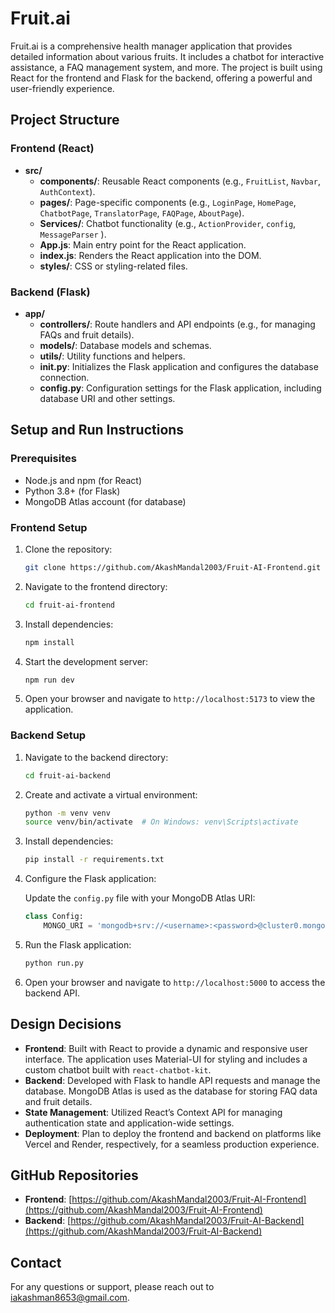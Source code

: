 # Fruit.ai

Fruit.ai is a comprehensive health manager application that provides detailed information about various fruits. It includes a chatbot for interactive assistance, a FAQ management system, and more. The project is built using React for the frontend and Flask for the backend, offering a powerful and user-friendly experience.

## Project Structure

### Frontend (React)

- **src/**
  - **components/**: Reusable React components (e.g., `FruitList`, `Navbar`, `AuthContext`).
  - **pages/**: Page-specific components (e.g., `LoginPage`, `HomePage`, `ChatbotPage`, `TranslatorPage`, `FAQPage`, `AboutPage`).
  - **Services/**: Chatbot functionality (e.g., `ActionProvider`, `config`, `MessageParser` ).
  - **App.js**: Main entry point for the React application.
  - **index.js**: Renders the React application into the DOM.
  - **styles/**: CSS or styling-related files.

### Backend (Flask)

- **app/**
  - **controllers/**: Route handlers and API endpoints (e.g., for managing FAQs and fruit details).
  - **models/**: Database models and schemas.
  - **utils/**: Utility functions and helpers.
  - **__init__.py**: Initializes the Flask application and configures the database connection.
  - **config.py**: Configuration settings for the Flask application, including database URI and other settings.

## Setup and Run Instructions

### Prerequisites

- Node.js and npm (for React)
- Python 3.8+ (for Flask)
- MongoDB Atlas account (for database)

### Frontend Setup

1. Clone the repository:
    ```bash
    git clone https://github.com/AkashMandal2003/Fruit-AI-Frontend.git
    ```

2. Navigate to the frontend directory:
    ```bash
    cd fruit-ai-frontend
    ```

3. Install dependencies:
    ```bash
    npm install
    ```

4. Start the development server:
    ```bash
    npm run dev
    ```

5. Open your browser and navigate to `http://localhost:5173` to view the application.

### Backend Setup

1. Navigate to the backend directory:
    ```bash
    cd fruit-ai-backend
    ```

2. Create and activate a virtual environment:
    ```bash
    python -m venv venv
    source venv/bin/activate  # On Windows: venv\Scripts\activate
    ```

3. Install dependencies:
    ```bash
    pip install -r requirements.txt
    ```

4. Configure the Flask application:

   Update the `config.py` file with your MongoDB Atlas URI:
    ```python
    class Config:
        MONGO_URI = 'mongodb+srv://<username>:<password>@cluster0.mongodb.net/faqs?retryWrites=true&w=majority'
    ```

5. Run the Flask application:
    ```bash
    python run.py
    ```

6. Open your browser and navigate to `http://localhost:5000` to access the backend API.

## Design Decisions

- **Frontend**: Built with React to provide a dynamic and responsive user interface. The application uses Material-UI for styling and includes a custom chatbot built with `react-chatbot-kit`.
- **Backend**: Developed with Flask to handle API requests and manage the database. MongoDB Atlas is used as the database for storing FAQ data and fruit details.
- **State Management**: Utilized React’s Context API for managing authentication state and application-wide settings.
- **Deployment**: Plan to deploy the frontend and backend on platforms like Vercel and Render, respectively, for a seamless production experience.

## GitHub Repositories

- **Frontend**: [https://github.com/AkashMandal2003/Fruit-AI-Frontend](https://github.com/AkashMandal2003/Fruit-AI-Frontend)
- **Backend**: [https://github.com/AkashMandal2003/Fruit-AI-Backend](https://github.com/AkashMandal2003/Fruit-AI-Backend)


## Contact

For any questions or support, please reach out to [iakashman8653@gmail.com](mailto:iakashman8653@gmail.com).

